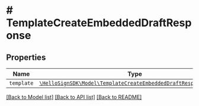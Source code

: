 # # TemplateCreateEmbeddedDraftResponse



## Properties

Name | Type | Description | Notes
------------ | ------------- | ------------- | -------------
| `template` | [```\HelloSignSDK\Model\TemplateCreateEmbeddedDraftResponseTemplate```](TemplateCreateEmbeddedDraftResponseTemplate.md) |    |  |

[[Back to Model list]](../../README.md#models) [[Back to API list]](../../README.md#endpoints) [[Back to README]](../../README.md)

